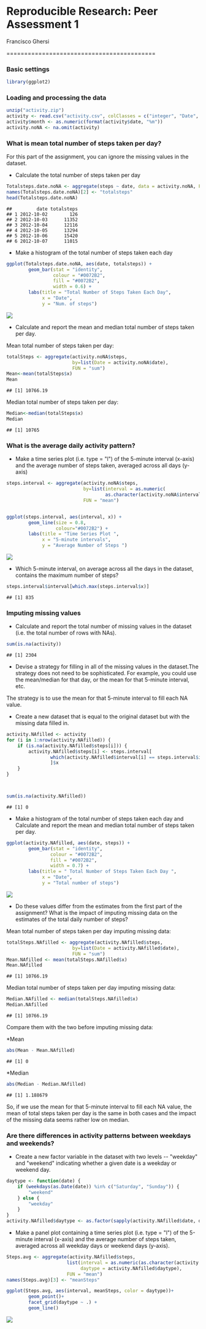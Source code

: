 # Reproducible Research: Peer Assessment 1
Francisco Ghersi  

==========================================


### Basic settings

```r
library(ggplot2)
```

### Loading and processing the data

```r
unzip("activity.zip")
activity <- read.csv("activity.csv", colClasses = c("integer", "Date", "factor"))
activity$month <- as.numeric(format(activity$date, "%m"))
activity.noNA <- na.omit(activity)
```


### What is mean total number of steps taken per day?
For this part of the assignment, you can ignore the missing values in the dataset.

* Calculate the total number of steps taken per day

```r
Totalsteps.date.noNA <- aggregate(steps ~ date, data = activity.noNA, FUN = sum)
names(Totalsteps.date.noNA)[2] <- "totalsteps"
head(Totalsteps.date.noNA)
```

```
##         date totalsteps
## 1 2012-10-02        126
## 2 2012-10-03      11352
## 3 2012-10-04      12116
## 4 2012-10-05      13294
## 5 2012-10-06      15420
## 6 2012-10-07      11015
```
* Make a histogram of the total number of steps taken each day

```r
ggplot(Totalsteps.date.noNA, aes(date, totalsteps)) + 
        geom_bar(stat = "identity", 
                 colour = "#0072B2", 
                 fill = "#0072B2", 
                 width = 0.6) + 
        labs(title = "Total Number of Steps Taken Each Day", 
             x = "Date", 
             y = "Num. of steps")
```

![](figure/unnamed-chunk-4-1.png) 

* Calculate and report the mean and median total number of steps taken per day.
  
  
Mean total number of steps taken per day:

```r
totalSteps <- aggregate(activity.noNA$steps, 
                        by=list(Date = activity.noNA$date), 
                        FUN = "sum")
Mean<-mean(totalSteps$x)
Mean
```

```
## [1] 10766.19
```
Median total number of steps taken per day:

```r
Median<-median(totalSteps$x)
Median
```

```
## [1] 10765
```

### What is the average daily activity pattern?
* Make a time series plot (i.e. type = "l") of the 5-minute interval (x-axis) and the average number of steps taken, averaged across all days (y-axis)


```r
steps.interval <- aggregate(activity.noNA$steps, 
                            by=list(interval = as.numeric(
                                    as.character(activity.noNA$interval))), 
                            FUN = "mean")


ggplot(steps.interval, aes(interval, x)) + 
        geom_line(size = 0.8,
                  colour="#0072B2") + 
        labs(title = "Time Series Plot ", 
             x = "5-minute intervals", 
             y = "Average Number of Steps ")
```

![](figure/unnamed-chunk-7-1.png) 

* Which 5-minute interval, on average across all the days in the dataset, 
  contains the maximum number of steps?

```r
steps.interval$interval[which.max(steps.interval$x)]
```

```
## [1] 835
```

### Imputing missing values
* Calculate and report the total number of missing values in the dataset (i.e. the total number of rows with NAs).


```r
sum(is.na(activity))
```

```
## [1] 2304
```

* Devise a strategy for filling in all of the missing values in the dataset.The 
strategy does not need to be sophisticated. For example, you could use 
the mean/median for that day, or the mean for that 5-minute interval, etc.

The strategy is to use the mean for that 5-minute interval to fill each NA value.

* Create a new dataset that is equal to the original dataset but with the missing data filled in.


```r
activity.NAfilled <- activity
for (i in 1:nrow(activity.NAfilled)) {
    if (is.na(activity.NAfilled$steps[i])) {
        activity.NAfilled$steps[i] <- steps.interval[
                which(activity.NAfilled$interval[i] == steps.interval$interval), 
                ]$x
    }
}



sum(is.na(activity.NAfilled))
```

```
## [1] 0
```

* Make a histogram of the total number of steps taken each day and Calculate and report the mean and median total number of steps taken per day. 


```r
ggplot(activity.NAfilled, aes(date, steps)) + 
        geom_bar(stat = "identity",
                colour = "#0072B2",
                fill = "#0072B2",
                width = 0.7) + 
        labs(title = " Total Number of Steps Taken Each Day ", 
             x = "Date", 
             y = "Total number of steps")
```

![](figure/unnamed-chunk-11-1.png) 

* Do these values differ from the estimates from the first part of the assignment? What is the impact of imputing missing data on the estimates of the total daily number of steps?

Mean total number of steps taken per day imputing missing data:

```r
totalSteps.NAfilled <- aggregate(activity.NAfilled$steps, 
                        by=list(Date = activity.NAfilled$date), 
                        FUN = "sum")
Mean.NAfilled <- mean(totalSteps.NAfilled$x)
Mean.NAfilled 
```

```
## [1] 10766.19
```
Median total number of steps taken per day imputing missing data:

```r
Median.NAfilled <- median(totalSteps.NAfilled$x)
Median.NAfilled
```

```
## [1] 10766.19
```
Compare them with the two before imputing missing data:

  *Mean

```r
abs(Mean - Mean.NAfilled)
```

```
## [1] 0
```
  *Median

```r
abs(Median - Median.NAfilled)
```

```
## [1] 1.188679
```
So, if we use the mean for that 5-minute interval to fill each NA value, the mean
of total steps taken per day is the same in both cases and the impact of the 
missing data seems rather low on median. 

### Are there differences in activity patterns between weekdays and weekends?

* Create a new factor variable in the dataset with two levels -- "weekday" and "weekend" indicating whether a given date is a weekday or weekend day.

```r
daytype <- function(date) {
    if (weekdays(as.Date(date)) %in% c("Saturday", "Sunday")) {
        "weekend"
    } else {
        "weekday"
    }
}
activity.NAfilled$daytype <- as.factor(sapply(activity.NAfilled$date, daytype))
```

* Make a panel plot containing a time series plot (i.e. type = "l") of the 5-minute interval (x-axis) and the average number of steps taken, averaged across all weekday days or weekend days (y-axis).


```r
Steps.avg <- aggregate(activity.NAfilled$steps, 
                      list(interval = as.numeric(as.character(activity.NAfilled$interval)), 
                           daytype = activity.NAfilled$daytype),
                      FUN = "mean")
names(Steps.avg)[3] <- "meanSteps"

ggplot(Steps.avg, aes(interval, meanSteps, color = daytype))+
        geom_point()+
        facet_grid(daytype ~ .) +
        geom_line()
```

![](figure/unnamed-chunk-17-1.png) 
